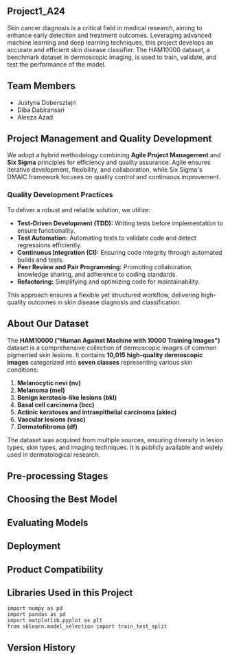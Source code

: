 ## Project1_A24
Skin cancer diagnosis is a critical field in medical research, aiming to enhance early detection and treatment outcomes. Leveraging advanced machine learning and deep learning techniques, this project develops an accurate and efficient skin disease classifier. The HAM10000 dataset, a benchmark dataset in dermoscopic imaging, is used to train, validate, and test the performance of the model.


## Team Members

* Justyna Dobersztajn
* Diba Dabiransari
* Aleeza Azad


## Project Management and Quality Development

We adopt a hybrid methodology combining **Agile Project Management** and **Six Sigma** principles for efficiency and quality assurance. Agile ensures iterative development, flexibility, and collaboration, while Six Sigma's DMAIC framework focuses on quality control and continuous improvement.

### Quality Development Practices
To deliver a robust and reliable solution, we utilize:
- **Test-Driven Development (TDD):** Writing tests before implementation to ensure functionality.
- **Test Automation:** Automating tests to validate code and detect regressions efficiently.
- **Continuous Integration (CI):** Ensuring code integrity through automated builds and tests.
- **Peer Review and Pair Programming:** Promoting collaboration, knowledge sharing, and adherence to coding standards.
- **Refactoring:** Simplifying and optimizing code for maintainability.

This approach ensures a flexible yet structured workflow, delivering high-quality outcomes in skin disease diagnosis and classification.


## About Our Dataset
The **HAM10000 ("Human Against Machine with 10000 Training Images")** dataset is a comprehensive collection of dermoscopic images of common pigmented skin lesions. It contains **10,015 high-quality dermoscopic images** categorized into **seven classes** representing various skin conditions:

1. **Melanocytic nevi (nv)**
2. **Melanoma (mel)**
3. **Benign keratosis-like lesions (bkl)**
4. **Basal cell carcinoma (bcc)**
5. **Actinic keratoses and intraepithelial carcinoma (akiec)**
6. **Vascular lesions (vasc)**
7. **Dermatofibroma (df)**

The dataset was acquired from multiple sources, ensuring diversity in lesion types, skin types, and imaging techniques. It is publicly available and widely used in dermatological research.


## Pre-processing Stages


## Choosing the Best Model


## Evaluating Models


## Deployment


## Product Compatibility


## Libraries Used in this Project

```
import numpy as pd
import pandas as pd
import matplotlib.pyplot as plt
from sklearn.model_selection import train_test_split
```

## Version History


